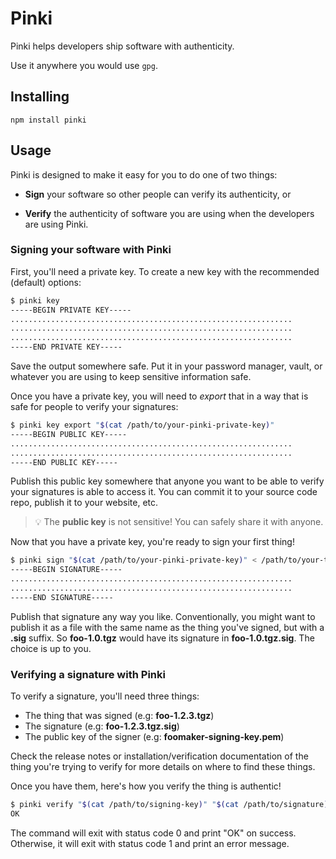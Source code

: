 # Pinki

Pinki helps developers ship software with authenticity.

Use it anywhere you would use `gpg`.

## Installing

```
npm install pinki
```

## Usage

Pinki is designed to make it easy for you to do one of two things:

 * **Sign** your software so other people can verify its authenticity, or

 * **Verify** the authenticity of software you are using when the developers
   are using Pinki.

### Signing your software with Pinki

First, you'll need a private key. To create a new key with the
recommended (default) options:

```sh
$ pinki key
-----BEGIN PRIVATE KEY-----
...............................................................
...............................................................
...............................................................
-----END PRIVATE KEY-----
```

Save the output somewhere safe. Put it in your password manager,
vault, or whatever you are using to keep sensitive information
safe.

Once you have a private key, you will need to *export* that in a
way that is safe for people to verify your signatures:

```sh
$ pinki key export "$(cat /path/to/your-pinki-private-key)"
-----BEGIN PUBLIC KEY-----
...............................................................
...............................................................
-----END PUBLIC KEY-----
```

Publish this public key somewhere that anyone you want to be able
to verify your signatures is able to access it. You can commit it
to your source code repo, publish it to your website, etc.

> :bulb: The **public key** is not sensitive! You can safely share
> it with anyone.

Now that you have a private key, you're ready to sign your first thing!

```sh
$ pinki sign "$(cat /path/to/your-pinki-private-key)" < /path/to/your-thing-1.2.3.tar.gz
-----BEGIN SIGNATURE-----
...............................................................
...............................................................
-----END SIGNATURE-----
```

Publish that signature any way you like. Conventionally, you might want to
publish it as a file with the same name as the thing you've signed, but with
a **.sig** suffix. So **foo-1.0.tgz** would have its signature in
**foo-1.0.tgz.sig**. The choice is up to you.

### Verifying a signature with Pinki

To verify a signature, you'll need three things:

 * The thing that was signed (e.g: **foo-1.2.3.tgz**)
 * The signature (e.g: **foo-1.2.3.tgz.sig**)
 * The public key of the signer (e.g: **foomaker-signing-key.pem**)

Check the release notes or installation/verification documentation of the
thing you're trying to verify for more details on where to find these things.

Once you have them, here's how you verify the thing is authentic!

```sh
$ pinki verify "$(cat /path/to/signing-key)" "$(cat /path/to/signature)" < /path/to/thing-that-was-signed
OK
```

The command will exit with status code 0 and print "OK" on success.
Otherwise, it will exit with status code 1 and print an error message.
